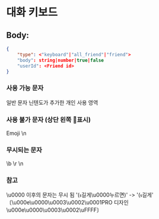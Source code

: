 # 대화 키보드

## Body: 
```json
{
    "type": <"keyboard"|"all_friend"|"friend">
    "body": string|number|true|false
    "userId": <Friend id>
}
```
### 사용 가능 문자
일반 문자
닌텐도가 추가한 개인 사용 영역

### 사용 불가 문자 (상단 왼쪽 🚫표시)
Emoji
\n

### 무시되는 문자
\b
\r
\n

### 참고
\u0000 이후의 문자는 무시 됨 '(길게\u0000누르면)' -> '(길게'
〔\u000e\u0000\u0003\u0002\u0001PRO 디자인\u000e\u0000\u0003\u0002\uFFFF〕
